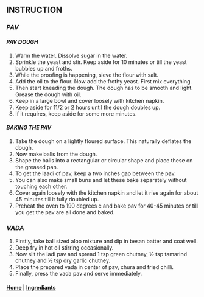 ## **INSTRUCTION**

### *PAV*

#### *PAV DOUGH*
1. Warm the water. Dissolve sugar in the water.
2. Sprinkle the yeast and stir. Keep aside for 10 minutes or till the yeast bubbles up and froths.
3. While the proofing is happening, sieve the flour with salt.
4. Add the oil to the flour. Now add the frothy yeast. First mix everything.
5. Then start kneading the dough. The dough has to be smooth and light. Grease the dough with oil.
6. Keep in a large bowl and cover loosely with kitchen napkin.
7. Keep aside for 11/2 or 2 hours until the dough doubles up.
8. If it requires, keep aside for some more minutes.

#### *BAKING THE PAV*

1. Take the dough on a lightly floured surface. This naturally deflates the dough.
2. Now make balls from the dough.
3. Shape the balls into a rectangular or circular shape and place these on the greased pan.
4. To get the laadi of pav, keep a two inches gap between the pav.
5. You can also make small buns and let these bake separately without touching each other.
6. Cover again loosely with the kitchen napkin and let it rise again for about 45 minutes till it fully doubled up.
7. Preheat the oven to 190 degrees c and bake pav for 40-45 minutes or till you get the pav are all done and baked.


### *VADA*

1. Firstly, take ball sized aloo mixture and dip in besan batter and coat well.
2. Deep fry in hot oil stirring occasionally.
3. Now slit the ladi pav and spread 1 tsp green chutney, ½ tsp tamarind chutney and ½ tsp dry garlic chutney.
4. Place the prepared vada in center of pav, chura and fried chilli.
5. Finally, press the vada pav and serve immediately.

#### [Home](/vadapav/README.md) | [Ingrediants](/vadapav/ingrediants)